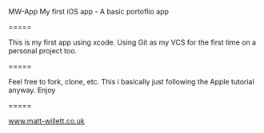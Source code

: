 MW-App
My first iOS app - A basic portoflio app

=====

This is my first app using xcode.
Using Git as my VCS for the first time on a personal project too.

=====

Feel free to fork, clone, etc. This i basically just following the Apple tutorial anyway.
Enjoy

=====

www.matt-willett.co.uk
